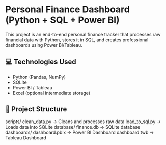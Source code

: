 # Personal Finance Dashboard (Python + SQL + Power BI)

This project is an end-to-end personal finance tracker that processes raw financial data with Python, stores it in SQL, and creates professional dashboards using Power BI/Tableau.

## 💻 Technologies Used

- Python (Pandas, NumPy)
- SQLite
- Power BI / Tableau
- Excel (optional intermediate storage)

## 📁 Project Structure

scripts/
clean_data.py → Cleans and processes raw data
load_to_sql.py → Loads data into SQLite
database/
finance.db → SQLite database
dashboards/
dashboard.pbix → Power BI Dashboard
dashboard.twb → Tableau Dashboard

